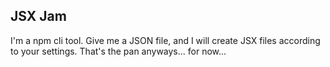 ## JSX Jam

I'm a npm cli tool. Give me a JSON file, and I will create JSX files according to your settings. That's the pan anyways... for now...